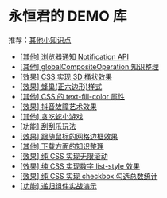 # 永恒君的 DEMO 库

推荐：[其他小知识点](https://github.com/forever-z-133/others/issues)

* [[其他] 浏览器通知 Notification API](https://forever-z.cn/#/Notification-api)
* [[其他] globalCompositeOperation 知识整理](https://forever-z.cn/#/canvas-globalCompositeOperation)
* [[效果] CSS 实现 3D 桶状效果](https://forever-z.cn/#/css-3d-pillar)
* [[效果] 蜂巢(正六边形)样式](https://forever-z.cn/#/css-hive)
* [[其他] CSS 的 text-fill-color 属性](https://forever-z.cn/#/css-text-fill-color)
* [[效果] 抖音故障艺术效果](https://forever-z.cn/#/fault-shake-effect)
* [[其他] 贪吃蛇小游戏](https://forever-z.cn/#/game-snake-eat-food)
* [[功能] 刮刮乐玩法](https://forever-z.cn/#/gua-gua-le)
* [[效果] 跟随鼠标的网格边框效果](https://forever-z.cn/#/hover-light-border)
* [[其他] 下载方面的知识整理](https://forever-z.cn/#/lib-download)
* [[效果] 纯 CSS 实现无限滚动](https://forever-z.cn/#/pure-css-infinite-marquee)
* [[效果] 纯 CSS 实现数字 list-style 效果](https://forever-z.cn/#/pure-css-number-list-style)
* [[效果] 纯 CSS 实现 checkbox 勾选总数统计](https://forever-z.cn/#/pure-css-total-count)
* [[功能] 递归组件实战演示](https://forever-z.cn/#/recursion-loop-component)

